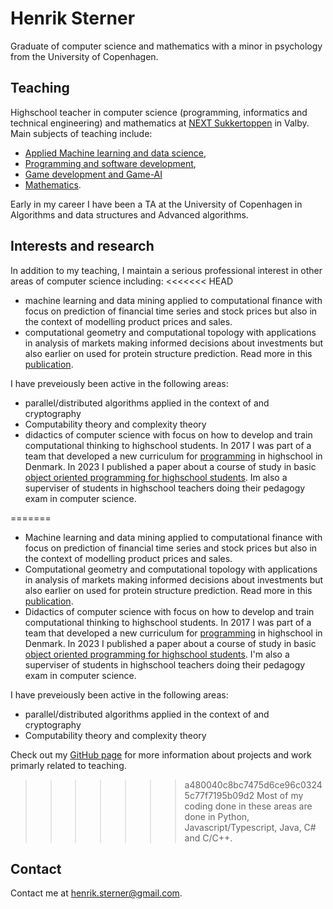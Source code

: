 # Henrik Sterner

Graduate of computer science and mathematics with a minor in psychology from the University of Copenhagen. 

## Teaching
Highschool teacher in computer science (programming, informatics and technical engineering) and mathematics at [NEXT Sukkertoppen](https://nextkbh.dk) in Valby. 
Main subjects of teaching include: 
* [Applied Machine learning and data science](https://henriksterner.github.io/IntelligenteSystemer/), 
* [Programming and software development](https://henriksterner.github.io/P5Programmering/), 
* [Game development and Game-AI](https://henriksterner.github.io/Unity/)
* [Mathematics](https://www.uvm.dk/-/media/filer/uvm/gym-laereplaner-2017/htx/matematik-a-htx-august-2017-ua.pdf). 

Early in my career I have been a TA at the University of Copenhagen in Algorithms and data structures and Advanced algorithms.

## Interests and research
In addition to my teaching, I maintain a serious professional interest in other areas of computer science including:
<<<<<<< HEAD

- machine learning and data mining applied to computational finance with focus on prediction of financial time series and stock prices but also in the context of modelling product prices and sales.
- computational geometry and computational topology with applications in analysis of markets making informed decisions about investments but also earlier on used for protein structure prediction. Read more in this [publication](https://www.researchgate.net/publication/220939592_Alpha_Shapes_and_Proteins).  

I have preveiously been active in the following areas:
- parallel/distributed algorithms applied in the context of  and cryptography
- Computability theory and complexity theory
- didactics of computer science with focus on how to develop and train computational thinking to highschool students. In 2017 I was part of a team that developed a new curriculum for [programming](https://www.uvm.dk/-/media/filer/uvm/gym-laereplaner-2017/valgfag/programmering-b-valgfag-august-2017.pdf) in highschool in Denmark. In 2023 I published a paper about a course of study in basic [object oriented programming for highschool students](https://emu.dk/htx/programmering/avancerede-konstruktioner/algoritmer-i-naturen-emergerende-flokadfaerd-og?b=t6-t1084). Im also a superviser of students in highschool teachers doing their pedagogy exam in computer science. 
  
=======
* Machine learning and data mining applied to computational finance with focus on prediction of financial time series and stock prices but also in the context of modelling product prices and sales.
* Computational geometry and computational topology with applications in analysis of markets making informed decisions about investments but also earlier on used for protein structure prediction. Read more in this [publication](https://www.researchgate.net/publication/220939592_Alpha_Shapes_and_Proteins).  
* Didactics of computer science with focus on how to develop and train computational thinking to highschool students. In 2017 I was part of a team that developed a new curriculum for [programming](https://www.uvm.dk/-/media/filer/uvm/gym-laereplaner-2017/valgfag/programmering-b-valgfag-august-2017.pdf) in highschool in Denmark. In 2023 
I published a paper about a course of study in basic [object oriented programming for highschool students](https://emu.dk/htx/programmering/avancerede-konstruktioner/algoritmer-i-naturen-emergerende-flokadfaerd-og?b=t6-t1084). I'm also a superviser of students in highschool teachers doing their pedagogy exam in computer science. 

I have preveiously been active in the following areas:
* parallel/distributed algorithms applied in the context of  and cryptography
* Computability theory and complexity theory

Check out my [GitHub page](http://www.github.com/HenrikSterner) for more information about projects and work primarly related to teaching.

>>>>>>> a480040c8bc7475d6ce96c03245c77f7195b09d2
Most of my coding done in these areas are done in Python, Javascript/Typescript, Java, C\# and C/C++.

## Contact
Contact me at [henrik.sterner@gmail.com](henrik.sterner@gmail.com). 